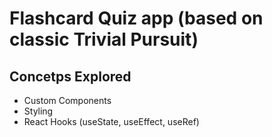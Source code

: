 # Flashcard Quiz app (based on classic Trivial Pursuit)

## Concetps Explored
- Custom Components
- Styling 
- React Hooks (useState, useEffect, useRef)
